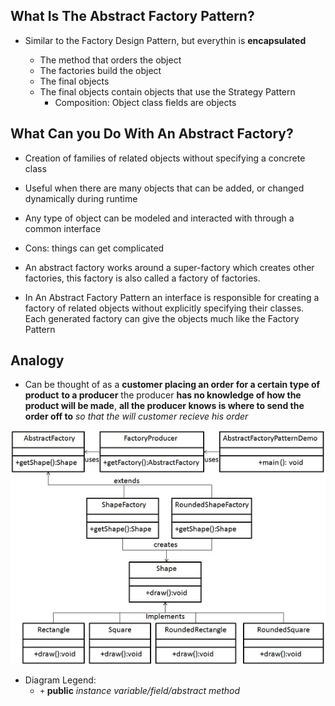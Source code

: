 ## What Is The Abstract Factory Pattern?

* Similar to the Factory Design Pattern, but everythin is **encapsulated**

  * The method that orders the object
  * The factories build the object
  * The final objects
  * The final objects contain objects that use the Strategy Pattern
    * Composition: Object class fields are objects

## What Can you Do With An Abstract Factory?

* Creation of families of related objects without specifying a concrete class

* Useful when there are many objects that can be added, or changed dynamically during runtime

* Any type of object can be modeled and interacted with through a common interface

* Cons: things can get complicated

* An abstract factory works around a super-factory which creates other factories, this factory is also called a factory of factories.

* In An Abstract Factory Pattern an interface is responsible for creating a factory of related objects without explicitly specifying their classes. Each generated factory can give the objects much like the Factory Pattern

## Analogy

* Can be thought of as a **customer placing an order for a certain
  type of product** **to a producer** the producer **has no knowledge
  of how the product will be made**, **all the producer knows is where
  to send the order off to** _so that the will customer recieve his order_

![Abstract_Factory_Design_Pattern_Diagram](res/Abstract-Factory-Pattern-UML-Diagram.jpg)

* Diagram Legend:
  * `+` **public** _instance variable/field/abstract method_
